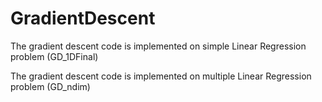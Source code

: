 # GradientDescent

The gradient descent code is implemented on simple Linear Regression problem (GD_1DFinal)


The gradient descent code is implemented on multiple Linear Regression problem (GD_ndim)

